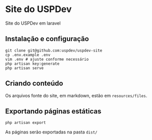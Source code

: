 # Site do USPDev

Site do USPDev em laravel

## Instalação e configuração

    git clone git@github.com:uspdev/uspdev-site
    cp .env.example .env
    vim .env # ajuste conforme necessário
    php artisan key:generate
    php artisan serve


## Criando conteúdo

Os arquivos fonte do site, em markdown, estão em `resources/files`.
## Exportando páginas estáticas

    php artisan export

As páginas serão exportadas na pasta `dist/`
